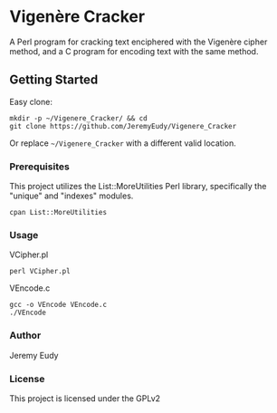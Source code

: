 # Vigenère Cracker
A Perl program for cracking text enciphered with the Vigenère cipher method, and a C program for encoding text with the same method.

## Getting Started
Easy clone:
```
mkdir -p ~/Vigenere_Cracker/ && cd
git clone https://github.com/JeremyEudy/Vigenere_Cracker
```
Or replace ```~/Vigenere_Cracker``` with a different valid location.

### Prerequisites
This project utilizes the List::MoreUtilities Perl library, specifically the "unique" and "indexes" modules.
```
cpan List::MoreUtilities
```
### Usage
VCipher.pl
```
perl VCipher.pl
```
VEncode.c
```
gcc -o VEncode VEncode.c
./VEncode
```
### Author
Jeremy Eudy

### License
This project is licensed under the GPLv2
